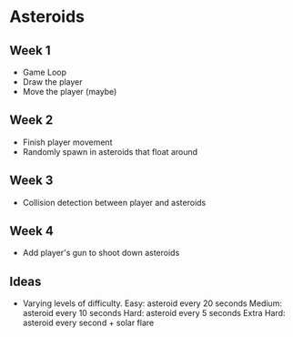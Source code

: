 
# Asteroids

## Week 1

- Game Loop
- Draw the player
- Move the player (maybe)

## Week 2

- Finish player movement
- Randomly spawn in asteroids that float around

## Week 3

- Collision detection between player and asteroids

## Week 4

- Add player's gun to shoot down asteroids

## Ideas

- Varying levels of difficulty.
    Easy: asteroid every 20 seconds
    Medium: asteroid every 10 seconds
    Hard: asteroid every 5 seconds
    Extra Hard: asteroid every second + solar flare

